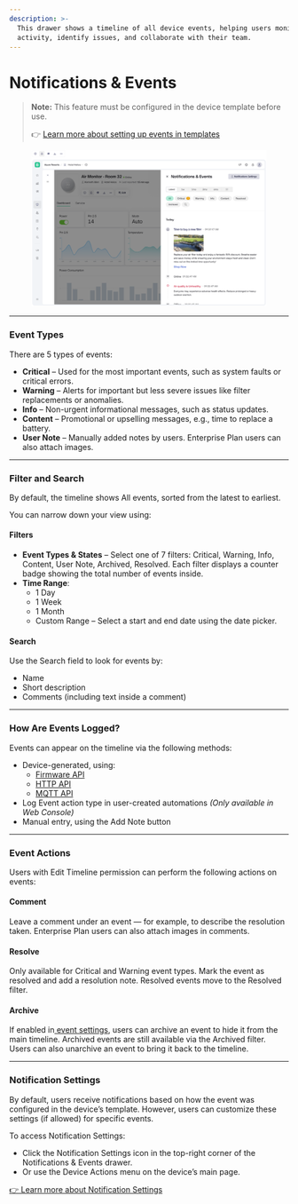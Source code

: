 ```yaml
---
description: >-
  This drawer shows a timeline of all device events, helping users monitor
  activity, identify issues, and collaborate with their team.
---
```


# Notifications & Events

> **Note:** This feature must be configured in the device template before use.
>
> 👉 [Learn more about setting up events in templates](https://docs.blynk.io/en/blynk.console/templates/events)

<figure><img src="../../../.gitbook/assets/device-timeline (1).png" alt=""><figcaption></figcaption></figure>

***

### Event Types

There are 5 types of events:

* **Critical** – Used for the most important events, such as system faults or critical errors.
* **Warning** – Alerts for important but less severe issues like filter replacements or anomalies.
* **Info** – Non-urgent informational messages, such as status updates.
* **Content** – Promotional or upselling messages, e.g., time to replace a battery.
* **User Note** – Manually added notes by users. Enterprise Plan users can also attach images.

***

### Filter and Search <a href="#filter-and-search" id="filter-and-search"></a>

By default, the timeline shows All events, sorted from the latest to earliest.

You can narrow down your view using:

#### **Filters**

* **Event Types & States** – Select one of 7 filters: Critical, Warning, Info, Content, User Note, Archived, Resolved. Each filter displays a counter badge showing the total number of events inside.
* **Time Range**:
  * 1 Day
  * 1 Week
  * 1 Month
  * Custom Range – Select a start and end date using the date picker.

#### **Search**

Use the Search field to look for events by:

* Name
* Short description
* Comments (including text inside a comment)

***

### How Are Events Logged?

Events can appear on the timeline via the following methods:

* Device-generated, using:
  * [Firmware API](https://docs.blynk.io/en/blynk-library-firmware-api/log-event)
  * [HTTP API](https://docs.blynk.io/en/blynk.cloud/device-https-api/trigger-events-api)
  * [MQTT API](https://docs.blynk.io/en/blynk.cloud-mqtt-api/device-mqtt-api/events)
* Log Event action type in user-created automations _(Only available in Web Console)_
* Manual entry, using the Add Note button

***

### Event Actions <a href="#event-actions" id="event-actions"></a>

Users with Edit Timeline permission can perform the following actions on events:

#### Comment

Leave a comment under an event — for example, to describe the resolution taken. Enterprise Plan users can also attach images in comments.

#### Resolve

Only available for Critical and Warning event types. Mark the event as resolved and add a resolution note. Resolved events move to the Resolved filter.

#### **Archive**

If enabled in[ event settings](https://docs.blynk.io/en/blynk.console/templates/events/custom-events/events-general-setting), users can archive an event to hide it from the main timeline. Archived events are still available via the Archived filter. Users can also unarchive an event to bring it back to the timeline.

***

### Notification Settings

By default, users receive notifications based on how the event was configured in the device’s template. However, users can customize these settings (if allowed) for specific events.

To access Notification Settings:

* Click the Notification Settings icon in the top-right corner of the Notifications & Events drawer.
* Or use the Device Actions menu on the device’s main page.

[👉 Learn more about Notification Settings](../notifications-settings.md)


